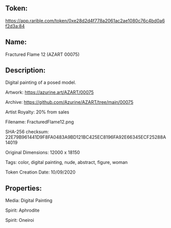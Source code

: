 ## Token:

https://app.rarible.com/token/0xe28d2d4f778a2061ac2ae1080c76c4bd0a6f2d3a:84

## Name:

Fractured Flame 12 (AZART 00075)

## Description: 

Digital painting of a posed model.

Artwork: https://azurine.art/AZART/00075

Archive: https://github.com/Azurine/AZART/tree/main/00075

Artist Royalty: 20% from sales

Filename: FracturedFlame12.png

SHA-256 checksum: 22E79B961441D9F8FA0483A9BD121BC425EC8196FA92E66345ECF25288A14019

Original Dimensions: 12000 x 18150

Tags: color, digital painting, nude, abstract, figure, woman 

Token Creation Date: 10/09/2020

## Properties:

Media: Digital Painting

Spirit: Aphrodite

Spirit: Oneiroi